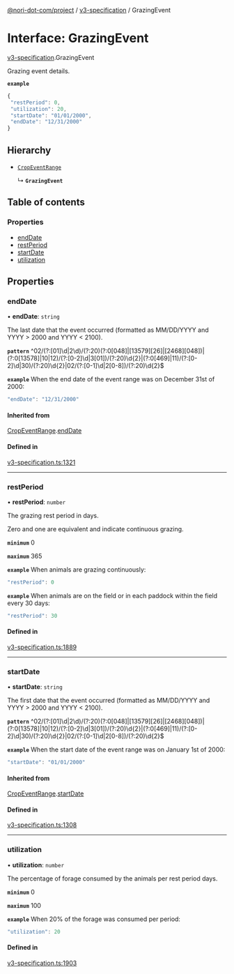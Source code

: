 [@nori-dot-com/project](../README.md) / [v3-specification](../modules/v3_specification.md) / GrazingEvent

# Interface: GrazingEvent

[v3-specification](../modules/v3_specification.md).GrazingEvent

Grazing event details.

**`example`**

```js
{
 "restPeriod": 0,
 "utilization": 20,
 "startDate": "01/01/2000",
 "endDate": "12/31/2000"
}
```

## Hierarchy

- [`CropEventRange`](v3_specification.CropEventRange.md)

  ↳ **`GrazingEvent`**

## Table of contents

### Properties

- [endDate](v3_specification.GrazingEvent.md#enddate)
- [restPeriod](v3_specification.GrazingEvent.md#restperiod)
- [startDate](v3_specification.GrazingEvent.md#startdate)
- [utilization](v3_specification.GrazingEvent.md#utilization)

## Properties

### endDate

• **endDate**: `string`

The last date that the event occurred (formatted as MM/DD/YYYY and YYYY > 2000 and YYYY < 2100).

**`pattern`** ^02\/(?:[01]\d|2\d)\/(?:20)(?:0[048]|[13579][26]|[2468][048])|(?:0[13578]|10|12)\/(?:[0-2]\d|3[01])\/(?:20)\d{2}|(?:0[469]|11)\/(?:[0-2]\d|30)\/(?:20)\d{2}|02\/(?:[0-1]\d|2[0-8])\/(?:20)\d{2}$

**`example`** When the end date of the event range was on December 31st of 2000:

```js
"endDate": "12/31/2000"
```

#### Inherited from

[CropEventRange](v3_specification.CropEventRange.md).[endDate](v3_specification.CropEventRange.md#enddate)

#### Defined in

[v3-specification.ts:1321](https://github.com/nori-dot-eco/nori-dot-com/blob/841b22c/packages/project/src/v3-specification.ts#L1321)

___

### restPeriod

• **restPeriod**: `number`

The grazing rest period in days.

Zero and one are equivalent and indicate continuous grazing.

**`minimum`** 0

**`maximum`** 365

**`example`** When animals are grazing continuously:

```js
"restPeriod": 0
```

**`example`** When animals are on the field or in each paddock within the field every 30 days:

```js
"restPeriod": 30
```

#### Defined in

[v3-specification.ts:1889](https://github.com/nori-dot-eco/nori-dot-com/blob/841b22c/packages/project/src/v3-specification.ts#L1889)

___

### startDate

• **startDate**: `string`

The first date that the event occurred (formatted as MM/DD/YYYY and YYYY > 2000 and YYYY < 2100).

**`pattern`** ^02\/(?:[01]\d|2\d)\/(?:20)(?:0[048]|[13579][26]|[2468][048])|(?:0[13578]|10|12)\/(?:[0-2]\d|3[01])\/(?:20)\d{2}|(?:0[469]|11)\/(?:[0-2]\d|30)\/(?:20)\d{2}|02\/(?:[0-1]\d|2[0-8])\/(?:20)\d{2}$

**`example`** When the start date of the event range was on January 1st of 2000:

```js
"startDate": "01/01/2000"
```

#### Inherited from

[CropEventRange](v3_specification.CropEventRange.md).[startDate](v3_specification.CropEventRange.md#startdate)

#### Defined in

[v3-specification.ts:1308](https://github.com/nori-dot-eco/nori-dot-com/blob/841b22c/packages/project/src/v3-specification.ts#L1308)

___

### utilization

• **utilization**: `number`

The percentage of forage consumed by the animals per rest period days.

**`minimum`** 0

**`maximum`** 100

**`example`** When 20% of the forage was consumed per period:

```js
"utilization": 20
```

#### Defined in

[v3-specification.ts:1903](https://github.com/nori-dot-eco/nori-dot-com/blob/841b22c/packages/project/src/v3-specification.ts#L1903)
